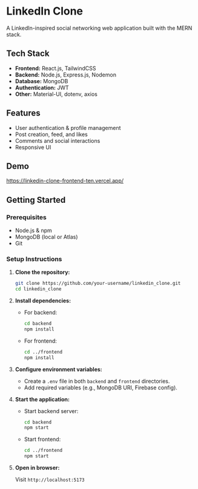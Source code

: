 # LinkedIn Clone

A LinkedIn-inspired social networking web application built with the MERN stack.

## Tech Stack

- **Frontend:** React.js, TailwindCSS
- **Backend:** Node.js, Express.js, Nodemon
- **Database:** MongoDB
- **Authentication:** JWT
- **Other:** Material-UI, dotenv, axios

## Features

- User authentication & profile management
- Post creation, feed, and likes
- Comments and social interactions
- Responsive UI

## Demo
https://linkedin-clone-frontend-ten.vercel.app/

## Getting Started

### Prerequisites

- Node.js & npm
- MongoDB (local or Atlas)
- Git

### Setup Instructions

1. **Clone the repository:**

    ```bash
    git clone https://github.com/your-username/linkedin_clone.git
    cd linkedin_clone
    ```

2. **Install dependencies:**
    - For backend:

      ```bash
      cd backend
      npm install
      ```

    - For frontend:

      ```bash
      cd ../frontend
      npm install
      ```

3. **Configure environment variables:**
    - Create a `.env` file in both `backend` and `frontend` directories.
    - Add required variables (e.g., MongoDB URI, Firebase config).

4. **Start the application:**
    - Start backend server:

      ```bash
      cd backend
      npm start
      ```

    - Start frontend:

      ```bash
      cd ../frontend
      npm start
      ```

5. **Open in browser:**

    Visit `http://localhost:5173`

